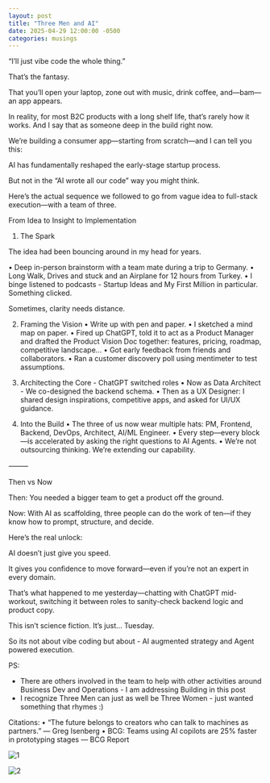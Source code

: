 ```yaml
---
layout: post
title: "Three Men and AI"
date: 2025-04-29 12:00:00 -0500
categories: musings
---
```


“I’ll just vibe code the whole thing.”

That’s the fantasy.

That you’ll open your laptop, zone out with music, drink coffee, and—bam—an app appears.

In reality, for most B2C products with a long shelf life, that’s rarely how it works. And I say that as someone deep in the build right now.

We’re building a consumer app—starting from scratch—and I can tell you this:

AI has fundamentally reshaped the early-stage startup process.

But not in the “AI wrote all our code” way you might think.

Here’s the actual sequence we followed to go from vague idea to full-stack execution—with a team of three.

From Idea to Insight to Implementation

1. The Spark

The idea had been bouncing around in my head for years.

 • Deep in-person brainstorm with a team mate during a trip to Germany.
 • Long Walk, Drives and stuck and an Airplane for 12 hours from Turkey.
 • I binge listened to podcasts - Startup Ideas and My First Million in particular. Something clicked.

Sometimes, clarity needs distance.

2. Framing the Vision
 • Write up with pen and paper.
 • I sketched a mind map on paper.
 • Fired up ChatGPT, told it to act as a Product Manager and drafted the Product Vision Doc together: features, pricing, roadmap, competitive landscape...
 • Got early feedback from friends and collaborators.
 • Ran a customer discovery poll using mentimeter to test assumptions.

3. Architecting the Core - ChatGPT switched roles
 • Now as Data Architect - We co-designed the backend schema.
 • Then as a UX Designer: I shared design inspirations, competitive apps, and asked for UI/UX guidance.


4. Into the Build
 • The three of us now wear multiple hats: PM, Frontend, Backend, DevOps, Architect, AI/ML Engineer.
 • Every step—every block—is accelerated by asking the right questions to AI Agents.
 • We’re not outsourcing thinking. We’re extending our capability.

⸻

Then vs Now

Then: You needed a bigger team to get a product off the ground.

Now: With AI as scaffolding, three people can do the work of ten—if they know how to prompt, structure, and decide.

Here’s the real unlock:

AI doesn’t just give you speed.

It gives you confidence to move forward—even if you’re not an expert in every domain.

That’s what happened to me yesterday—chatting with ChatGPT mid-workout, switching it between roles to sanity-check backend logic and product copy.

This isn’t science fiction. It’s just… Tuesday.

So its not about vibe coding but about - AI augmented strategy and Agent powered execution.


PS:

- There are others involved in the team to help with other activities around Business Dev and Operations - I am addressing Building in this post
- I recognize Three Men can just as well be Three Women - just wanted something that rhymes :)

Citations:
 • “The future belongs to creators who can talk to machines as partners.” — Greg Isenberg
 • BCG: Teams using AI copilots are 25% faster in prototyping stages — BCG Report

 ![1](https://media.licdn.com/dms/image/v2/D4E22AQHZOrJE2c3leA/feedshare-shrink_800/B4EZaGuMpHH0Ak-/0/1746016980554?e=1749081600&v=beta&t=ErZyiGiF8ZbZYqedmTmbIJIt7Q6YQgoTj4-0pceoDlQ)

 ![2](https://media.licdn.com/dms/image/v2/D4E22AQEBZ2jRlZFIOQ/feedshare-shrink_800/B4EZaGuMpdHIAg-/0/1746016980333?e=1749081600&v=beta&t=1ThJ5g0Ya_8gpMpfexTvWqBnyajSgEam3IUC2xo3160)

 